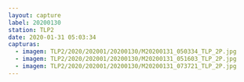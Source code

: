 ```yaml
---
layout: capture
label: 20200130
station: TLP2
date: 2020-01-31 05:03:34
capturas:
  - imagem: TLP2/2020/202001/20200130/M20200131_050334_TLP_2P.jpg
  - imagem: TLP2/2020/202001/20200130/M20200131_051603_TLP_2P.jpg
  - imagem: TLP2/2020/202001/20200130/M20200131_073721_TLP_2P.jpg
---
```

